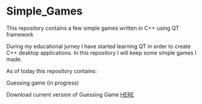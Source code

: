 # Simple_Games
This repository contains a few simple games written in C++ using QT framework

During my educational jurney I have started learning QT in order to create C++ desktop applications. In this repository I will keep some simple games I made.

As of today this repository contains:

Guessing game (in progress)

Download current version of Guessing Game [HERE](https://github.com/AdrianSuliga/Simple_Games/releases/tag/guessing_game_1)

